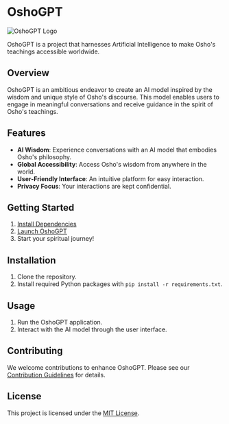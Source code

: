 # OshoGPT

![OshoGPT Logo](osho_gpt_logo.png)

OshoGPT is a project that harnesses Artificial Intelligence to make Osho's teachings accessible worldwide.

## Overview

OshoGPT is an ambitious endeavor to create an AI model inspired by the wisdom and unique style of Osho's discourse. This model enables users to engage in meaningful conversations and receive guidance in the spirit of Osho's teachings.

## Features

- **AI Wisdom**: Experience conversations with an AI model that embodies Osho's philosophy.
- **Global Accessibility**: Access Osho's wisdom from anywhere in the world.
- **User-Friendly Interface**: An intuitive platform for easy interaction.
- **Privacy Focus**: Your interactions are kept confidential.

## Getting Started

1. [Install Dependencies](#installation)
2. [Launch OshoGPT](#usage)
3. Start your spiritual journey!

## Installation

1. Clone the repository.
2. Install required Python packages with `pip install -r requirements.txt`.

## Usage

1. Run the OshoGPT application.
2. Interact with the AI model through the user interface.

## Contributing

We welcome contributions to enhance OshoGPT. Please see our [Contribution Guidelines](CONTRIBUTING.md) for details.

## License

This project is licensed under the [MIT License](LICENSE).

